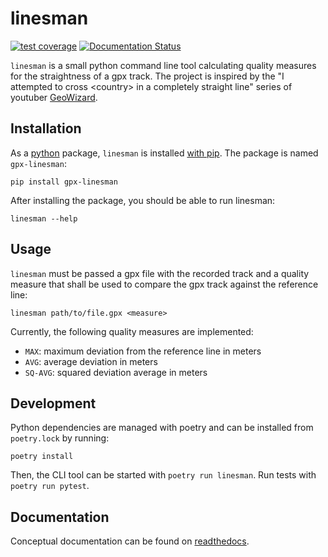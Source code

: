 # linesman
[![test coverage](https://coveralls.io/repos/github/burrscurr/linesman/badge.svg)](https://coveralls.io/github/burrscurr/linesman)
[![Documentation Status](https://readthedocs.org/projects/linesman/badge/?version=latest)](https://linesman.readthedocs.io/en/latest/?badge=latest)

`linesman` is a small python command line tool calculating quality measures for
the straightness of a gpx track. The project is inspired by the "I attempted to
cross \<country\> in a completely straight line" series of youtuber
[GeoWizard](https://www.youtube.com/channel/UCW5OrUZ4SeUYkUg1XqcjFYA).

## Installation

As a [python](https://python.org) package, `linesman` is installed [with
pip](https://datatofish.com/install-package-python-using-pip/). The
package is named `gpx-linesman`:

```
pip install gpx-linesman
```

After installing the package, you should be able to run linesman:

```
linesman --help
```

## Usage

`linesman` must be passed a gpx file with the recorded track and a quality
measure that shall be used to compare the gpx track against the reference line:

```
linesman path/to/file.gpx <measure>
```

Currently, the following quality measures are implemented:

 - `MAX`: maximum deviation from the reference line in meters
 - `AVG`: average deviation in meters
 - `SQ-AVG`: squared deviation average in meters

## Development

Python dependencies are managed with poetry and can be installed from
`poetry.lock` by running:

```
poetry install
```

Then, the CLI tool can be started with `poetry run linesman`. Run tests with
`poetry run pytest`.

## Documentation

Conceptual documentation can be found on [readthedocs](https://linesman.readthedocs.io).
